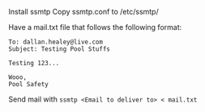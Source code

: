 Install ssmtp
Copy ssmtp.conf to /etc/ssmtp/

Have a mail.txt file that follows the following format:
    
    To: dallan.healey@live.com
    Subject: Testing Pool Stuffs

    Testing 123...

    Wooo,
    Pool Safety

Send mail with `ssmtp <Email to deliver to> < mail.txt`
